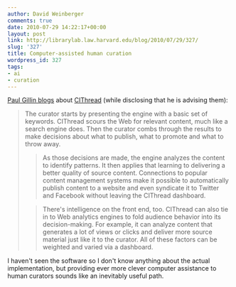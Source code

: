 ```yaml
---
author: David Weinberger
comments: true
date: 2010-07-29 14:22:17+00:00
layout: post
link: http://librarylab.law.harvard.edu/blog/2010/07/29/327/
slug: '327'
title: Computer-assisted human curation
wordpress_id: 327
tags:
- ai
- curation
---
```


[Paul Gillin blogs](http://gillin.com/blog/2010/07/content-curation-on-steroids/) about [CIThread](http://www.cithread.com/site/node) (while disclosing that he is advising them):



<blockquote>The curator starts by presenting the engine with a basic set of keywords. CIThread scours the Web for relevant content, much like a search engine does. Then the curator combs through the results to make decisions about what to publish, what to promote and what to throw away.


> 
> As those decisions are made, the engine analyzes the content to identify patterns. It then applies that learning to delivering a better quality of source content. Connections to popular content management systems make it possible to automatically publish content to a website and even syndicate it to Twitter and Facebook without leaving the CIThread dashboard.


> 
> There's intelligence on the front end, too. CIThread can also tie in to Web analytics engines to fold audience behavior into its decision-making. For example, it can analyze content that generates a lot of views or clicks and deliver more source material just like it to the curator. All of these factors can be weighted and varied via a dashboard.
> 
> </blockquote>





I haven't seen the software so I don't know anything about the actual implementation, but providing ever more clever computer assistance to human curators sounds like an inevitably useful path.
